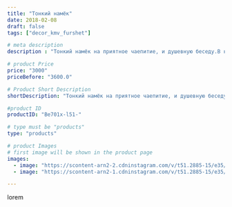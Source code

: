 ```yaml
---
title: "Тонкий намёк"
date: 2018-02-08
draft: false
tags: ["decor_kmv_furshet"]

# meta description
description : "Тонкий намёк на приятное чаепитие, и душевную беседу.В каждом бутончике сюрприз//- конфета."

# product Price
price: "3000"
priceBefore: "3600.0"

# Product Short Description
shortDescription: "Тонкий намёк на приятное чаепитие, и душевную беседу.В каждом бутончике сюрприз//- конфета."

#product ID
productID: "Be701x-l51-"

# type must be "products"
type: "products"

# product Images
# first image will be shown in the product page
images:
  - image: "https://scontent-arn2-2.cdninstagram.com/v/t51.2885-15/e35/27879086_143250313020180_4744647824975593472_n.jpg?se=7&tp=1&_nc_ht=scontent-arn2-2.cdninstagram.com&_nc_cat=100&_nc_ohc=rdQPuNDcthQAX_vvirW&oh=b07c0f866edfc516c2a47a66437dc7ff&oe=606B40BC&ig_cache_key=MTcxMDE5MTg3MjI2NDU1Mjc1Mg%3D%3D.2"
  - image: "https://scontent-arn2-1.cdninstagram.com/v/t51.2885-15/e35/26869097_391360417994140_2626627162999881728_n.jpg?se=7&tp=1&_nc_ht=scontent-arn2-1.cdninstagram.com&_nc_cat=104&_nc_ohc=JvRIVJoYZEsAX_L4Cex&oh=f5c0177d86365c32faafd8dffd6ffecc&oe=6069BB42&ig_cache_key=MTcxMDE5MTg4NDc2MzY1NzAzNw%3D%3D.2"

---
```

lorem
